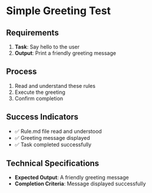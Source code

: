 # Simple Greeting Test

## Requirements

1. **Task**: Say hello to the user
2. **Output**: Print a friendly greeting message

## Process

1. Read and understand these rules
2. Execute the greeting
3. Confirm completion

## Success Indicators

- ✅ Rule.md file read and understood
- ✅ Greeting message displayed
- ✅ Task completed successfully

## Technical Specifications

- **Expected Output**: A friendly greeting message
- **Completion Criteria**: Message displayed successfully